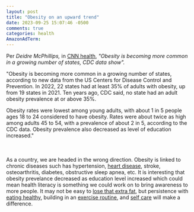```yaml
---
layout: post
title: "Obesity on an upward trend"
date: 2023-09-25 15:07:46 -0500
comments: true
categories: health
AmazonAdTerm:
---
```

Per *Deidre McPhillips,* in [CNN health](https://www.cnn.com/2023/09/21/health/obesity-more-common-states-cdc-data/index.html), *"Obesity is becoming more common in a growing number of states, CDC data show".*

>
"Obesity is becoming more common in a growing number of states, according to new data from the US Centers for Disease Control and Prevention. In 2022, 22 states had at least 35% of adults with obesity, up from 19 states in 2021. Ten years ago, CDC said, no state had an adult obesity prevalence at or above 35%.
>
Obesity rates were lowest among young adults, with about 1 in 5 people ages 18 to 24 considered to have obesity. Rates were about twice as high among adults 45 to 54, with a prevalence of about 2 in 5, according to the CDC data. Obesity prevalence also decreased as level of education increased."

<br><br>
As a country, we are headed in the wrong direction.  Obesity is linked to chronic diseases such has hypertension, [heart disease](https://geridoc.net/blog/2023/02/25/prioritize-a-heart-healthy-lifestyle/), stroke, osteoarthritis, diabetes, obstructive sleep apnea, etc. It is interesting that obesity prevelance decreased as education level increased which could mean health literacy is something we could work on to bring awareness to more people. It may not be easy to [lose that extra fat](https://geridoc.net/blog/2023/05/19/losing-that-extra-fat-will-take-some-time/), but persistence with [eating healthy](https://geridoc.net/blog/2023/03/13/practice-intentional-eating/), building in an [exercise routine](https://geridoc.net/blog/2023/06/03/changes-to-expect-wtih-regular-exercise/), and [self care](https://geridoc.net/blog/2021/08/19/prioritize-your-wellness-and-selfcare/) will make a difference. 
